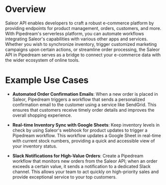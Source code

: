 # Overview

Saleor API enables developers to craft a robust e-commerce platform by providing endpoints for product management, orders, customers, and more. With Pipedream's serverless platform, you can automate workflows integrating Saleor's capabilities with various other apps and services. Whether you wish to synchronize inventory, trigger customized marketing campaigns upon certain actions, or streamline order processing, the Saleor API in Pipedream serves as a bridge to connect your e-commerce data with the wider ecosystem of online tools.

# Example Use Cases

- **Automated Order Confirmation Emails**: When a new order is placed in Saleor, Pipedream triggers a workflow that sends a personalized confirmation email to the customer using a service like SendGrid. This ensures that customers receive timely order details and improves the overall shopping experience.

- **Real-time Inventory Sync with Google Sheets**: Keep inventory levels in check by using Saleor's webhook for product updates to trigger a Pipedream workflow. This workflow updates a Google Sheet in real-time with current stock numbers, providing a quick and accessible view of your inventory status.

- **Slack Notifications for High-Value Orders**: Create a Pipedream workflow that monitors new orders from the Saleor API; when an order exceeds a certain value, it sends a notification to a dedicated Slack channel. This allows your team to act quickly on high-priority sales and provide exceptional service to your top customers.

